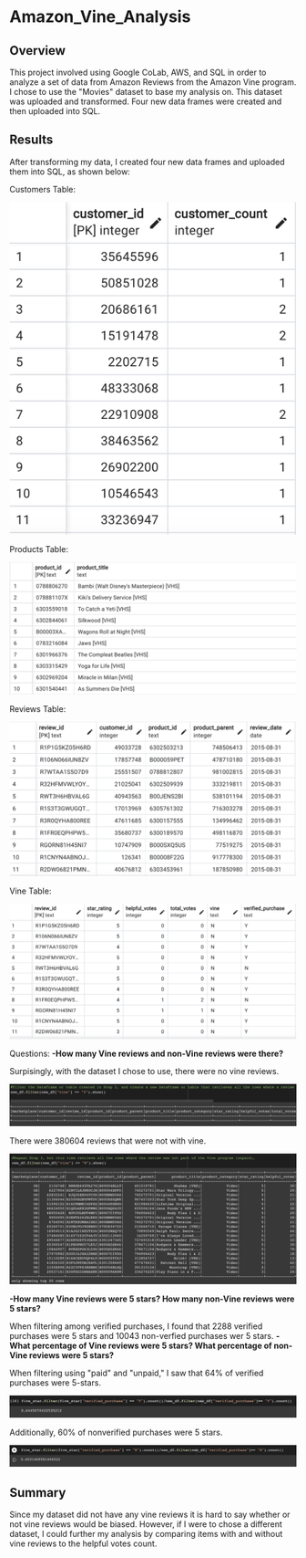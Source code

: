 # Amazon_Vine_Analysis

## Overview
This project involved using Google CoLab, AWS, and SQL in order to analyze a set of data from Amazon Reviews from the Amazon Vine program.  I chose to use the "Movies" dataset to base my analysis on. This dataset was uploaded and transformed.  Four new data frames were created and then uploaded into SQL. 

## Results
After transforming my data, I created four new data frames and uploaded them into SQL, as shown below:

Customers Table:

![customers](https://github.com/heatherhutchinson211/Amazon_Vine_Analysis/blob/main/customers.png)

Products Table:

![products](https://github.com/heatherhutchinson211/Amazon_Vine_Analysis/blob/main/products.png)

Reviews Table:

![reviews](https://github.com/heatherhutchinson211/Amazon_Vine_Analysis/blob/main/reviews.png)

Vine Table:

![vine](https://github.com/heatherhutchinson211/Amazon_Vine_Analysis/blob/main/vine.png)

Questions:
**-How many Vine reviews and non-Vine reviews were there?**

Surpisingly, with the dataset I chose to use, there were no vine reviews.

![no vine](https://github.com/heatherhutchinson211/Amazon_Vine_Analysis/blob/main/no_vine.png)

There were 380604 reviews that were not with vine.

![vinereviews](https://github.com/heatherhutchinson211/Amazon_Vine_Analysis/blob/main/vine_review.png)

**-How many Vine reviews were 5 stars? How many non-Vine reviews were 5 stars?**

When filtering among verified purchases, I found that 2288 verified purchases were 5 stars and 10043 non-verfied purchases wer 5 stars.
**-What percentage of Vine reviews were 5 stars? What percentage of non-Vine reviews were 5 stars?**

When filtering using "paid" and "unpaid," I saw that 64% of verified purchases were 5-stars.

![paid](https://github.com/heatherhutchinson211/Amazon_Vine_Analysis/blob/main/verified.png)

Additionally, 60% of nonverified purchases were 5 stars.

![not_paid](https://github.com/heatherhutchinson211/Amazon_Vine_Analysis/blob/main/not%20verified.png)

## Summary

Since my dataset did not have any vine reviews it is hard to say whether or not vine reviews would be biased.  However, if I were to chose a different dataset, I could further my analysis by comparing items with and without vine reviews to the helpful votes count. 

